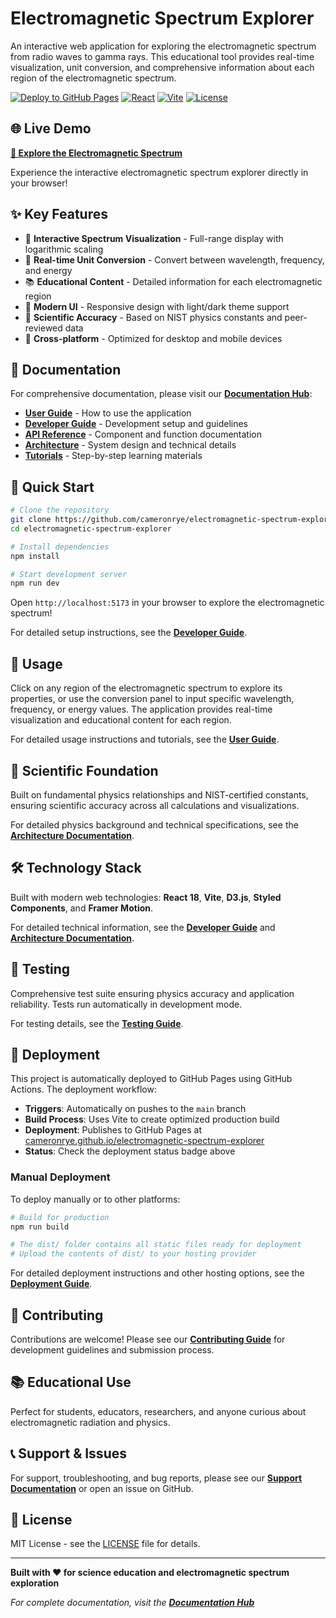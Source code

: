 # Electromagnetic Spectrum Explorer

An interactive web application for exploring the electromagnetic spectrum from radio waves to gamma rays. This educational tool provides real-time visualization, unit conversion, and comprehensive information about each region of the electromagnetic spectrum.

[![Deploy to GitHub Pages](https://github.com/cameronrye/electromagnetic-spectrum-explorer/actions/workflows/deploy.yml/badge.svg)](https://github.com/cameronrye/electromagnetic-spectrum-explorer/actions/workflows/deploy.yml)
[![React](https://img.shields.io/badge/React-19-blue)](https://reactjs.org/)
[![Vite](https://img.shields.io/badge/Vite-Latest-green)](https://vitejs.dev/)
[![License](https://img.shields.io/badge/License-MIT-yellow)](LICENSE)

## 🌐 Live Demo

**[🚀 Explore the Electromagnetic Spectrum](https://cameronrye.github.io/electromagnetic-spectrum-explorer/)**

Experience the interactive electromagnetic spectrum explorer directly in your browser!

## ✨ Key Features

- 🌈 **Interactive Spectrum Visualization** - Full-range display with logarithmic scaling
- 🔄 **Real-time Unit Conversion** - Convert between wavelength, frequency, and energy
- 📚 **Educational Content** - Detailed information for each electromagnetic region
- 🎨 **Modern UI** - Responsive design with light/dark theme support
- 🧪 **Scientific Accuracy** - Based on NIST physics constants and peer-reviewed data
- 📱 **Cross-platform** - Optimized for desktop and mobile devices

## 📖 Documentation

For comprehensive documentation, please visit our **[Documentation Hub](docs/README.md)**:

- **[User Guide](docs/user-guide.md)** - How to use the application
- **[Developer Guide](docs/developer-guide.md)** - Development setup and guidelines
- **[API Reference](docs/api-reference.md)** - Component and function documentation
- **[Architecture](docs/architecture.md)** - System design and technical details
- **[Tutorials](docs/tutorials.md)** - Step-by-step learning materials

## 🚀 Quick Start

```bash
# Clone the repository
git clone https://github.com/cameronrye/electromagnetic-spectrum-explorer.git
cd electromagnetic-spectrum-explorer

# Install dependencies
npm install

# Start development server
npm run dev
```

Open `http://localhost:5173` in your browser to explore the electromagnetic spectrum!

For detailed setup instructions, see the **[Developer Guide](docs/developer-guide.md)**.

## 🎯 Usage

Click on any region of the electromagnetic spectrum to explore its properties, or use the conversion panel to input specific wavelength, frequency, or energy values. The application provides real-time visualization and educational content for each region.

For detailed usage instructions and tutorials, see the **[User Guide](docs/user-guide.md)**.

## 🔬 Scientific Foundation

Built on fundamental physics relationships and NIST-certified constants, ensuring scientific accuracy across all calculations and visualizations.

For detailed physics background and technical specifications, see the **[Architecture Documentation](docs/architecture.md)**.

## 🛠️ Technology Stack

Built with modern web technologies: **React 18**, **Vite**, **D3.js**, **Styled Components**, and **Framer Motion**.

For detailed technical information, see the **[Developer Guide](docs/developer-guide.md)** and **[Architecture Documentation](docs/architecture.md)**.

## 🧪 Testing

Comprehensive test suite ensuring physics accuracy and application reliability. Tests run automatically in development mode.

For testing details, see the **[Testing Guide](docs/testing.md)**.

## 🚀 Deployment

This project is automatically deployed to GitHub Pages using GitHub Actions. The deployment workflow:

- **Triggers**: Automatically on pushes to the `main` branch
- **Build Process**: Uses Vite to create optimized production build
- **Deployment**: Publishes to GitHub Pages at [cameronrye.github.io/electromagnetic-spectrum-explorer](https://cameronrye.github.io/electromagnetic-spectrum-explorer/)
- **Status**: Check the deployment status badge above

### Manual Deployment

To deploy manually or to other platforms:

```bash
# Build for production
npm run build

# The dist/ folder contains all static files ready for deployment
# Upload the contents of dist/ to your hosting provider
```

For detailed deployment instructions and other hosting options, see the **[Deployment Guide](docs/deployment.md)**.

## 🤝 Contributing

Contributions are welcome! Please see our **[Contributing Guide](docs/contributing.md)** for development guidelines and submission process.

## 📚 Educational Use

Perfect for students, educators, researchers, and anyone curious about electromagnetic radiation and physics.

## 📞 Support & Issues

For support, troubleshooting, and bug reports, please see our **[Support Documentation](docs/support/README.md)** or open an issue on GitHub.

## 📄 License

MIT License - see the [LICENSE](LICENSE) file for details.

---

**Built with ❤️ for science education and electromagnetic spectrum exploration**

*For complete documentation, visit the **[Documentation Hub](docs/README.md)***
